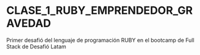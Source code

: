 # CLASE_1_RUBY_EMPRENDEDOR_GRAVEDAD
Primer desafió del lenguaje de programación RUBY en el bootcamp de Full Stack de Desafió Latam
